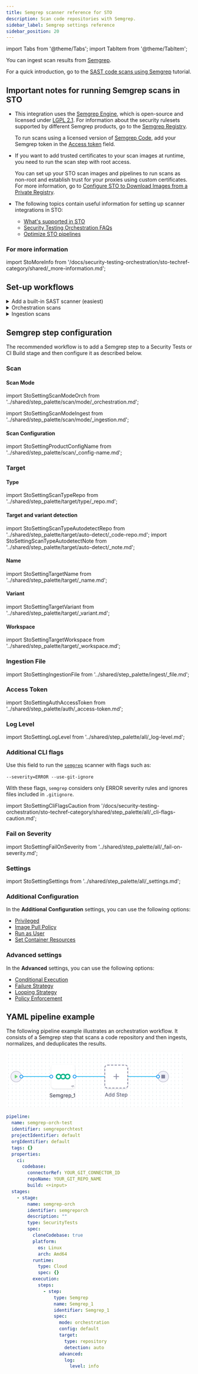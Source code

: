 ```yaml
---
title: Semgrep scanner reference for STO
description: Scan code repositories with Semgrep.
sidebar_label: Semgrep settings reference
sidebar_position: 20
---
```


import Tabs from '@theme/Tabs';
import TabItem from '@theme/TabItem';

You can ingest scan results from [Semgrep](https://www.semgrep.com). 

For a quick introduction, go to the [SAST code scans using Semgrep](/docs/security-testing-orchestration/sto-techref-category/semgrep/sast-scan-semgrep) tutorial.

## Important notes for running Semgrep scans in STO

- This integration uses the [Semgrep Engine](https://github.com/semgrep/semgrep), which is open-source and licensed under [LGPL 2.1](https://tldrlegal.com/license/gnu-lesser-general-public-license-v2.1-(lgpl-2.1)). For information about the security rulesets supported by different Semgrep products, go to the [Semgrep Registry](https://semgrep.dev/explore). 

  To run scans using a licensed version of [Semgrep Code](https://semgrep.dev/products/semgrep-code), add your Semgrep token in the [Access token](#access-token) field.   

- If you want to add trusted certificates to your scan images at runtime, you need to run the scan step with root access. 

  You can set up your STO scan images and pipelines to run scans as non-root and establish trust for your proxies using custom certificates. For more information, go to [Configure STO to Download Images from a Private Registry](/docs/security-testing-orchestration/use-sto/set-up-sto-pipelines/download-images-from-private-registry).

- The following topics contain useful information for setting up scanner integrations in STO:

  - [What's supported in STO](/docs/security-testing-orchestration/whats-supported)
  - [Security Testing Orchestration FAQs](/docs/faqs/security-testing-orchestration)
  - [Optimize STO pipelines](/docs/security-testing-orchestration/use-sto/set-up-sto-pipelines/optimize-sto-pipelines)


### For more information

import StoMoreInfo from '/docs/security-testing-orchestration/sto-techref-category/shared/_more-information.md';

<StoMoreInfo />

## Set-up workflows
 
<details>

<summary>Add a built-in SAST scanner (easiest)</summary>

:::note

This step is behind the feature flag `STO_ONE_CLICK_SAST`. Contact [Harness Support](mailto:support@harness.io) to enable it.

:::

To scan a code repository, you need [Harness Code Repository](/docs/code-repository) or a [Harness connector](/docs/category/code-repo-connectors) to your Git service. 


#### Add the built-in SAST scanner

Do the following:

1. Add a **Build** or **Security** stage to your pipeline.
2. Configure the stage to point to the [codebase](/docs/continuous-integration/use-ci/codebase-configuration/create-and-configure-a-codebase/) you want to scan. 
3. Go to the **Execution** tab, click **Add step**, and select the **SAST** built-in scanner.

   <DocImage path={require('./static/add-built-in-sast-scanner.png')} width="50%" height="50%" title="Add shared path for scan results" /> 

4. Select **Semgrep** and then **Add scanner**.
5. Save your pipeline and then click **Run**. 

   The pipeline scans your code repository and then shows the results in [Security Tests](/docs/security-testing-orchestration/use-sto/view-and-troubleshoot-vulnerabilities/view-scan-results).


</details>



<details>

<summary>Orchestration scans</summary>

To scan a code repository, you need [Harness Code Repository](/docs/code-repository) or a [Harness connector](/docs/category/code-repo-connectors) to your Git service. 


#### Add the Semgrep scanner

Do the following:

1. Add a **Build** or **Security** stage to your pipeline.
2. Configure the stage to point to the [codebase](/docs/continuous-integration/use-ci/codebase-configuration/create-and-configure-a-codebase/) you want to scan. 
2. Add a Semgrep step to the stage.

<br/>
#### Set up the Semgrep scanner

##### Required settings

1. Scan mode = [Orchestration](#scan-mode)
2. Target and Variant Detection = [Auto](#detect-target-and-variant)


##### Optional settings

- [Fail on Severity](#fail-on-severity) — Stop the pipeline if the scan detects any issues at a specified severity or higher
- [Log Level](#log-level) — Useful for debugging

#### Scan the repository

Save your pipeline and then select **Run**. 

The pipeline scans your code repository and then shows the results in [Security Tests](/docs/security-testing-orchestration/use-sto/view-and-troubleshoot-vulnerabilities/view-scan-results).


</details>


<!-- 2 --------------------------------------------------------------------->

<details>
<summary>Ingestion scans</summary>


#### Add a shared path for your scan results

1. Add a **Build** or **Security** stage to your pipeline.
2. In the stage **Overview**, add a shared path such as `/shared/scan_results`.

#### Copy scan results to the shared path

There are two primary workflows to do this:

- Add a Run step that runs a Semgrep scan from the command line and then copies the results to the shared path.
- Copy results from a Semgrep scan that ran outside the pipeline. 

For more information and examples, go to [Ingestion scans](/docs/security-testing-orchestration/use-sto/orchestrate-and-ingest/ingest-scan-results-into-an-sto-pipeline).


#### Set up the Semgrep scanner

Add a Semgrep step to the stage and set it up as follows.

##### Required settings

1. [Scan mode](#scan-mode) = Ingestion
2. [Target name](#name) — Usually the repo name
2. [Target variant](#name) — Usually the scanned branch. You can also use a [runtime input](/docs/platform/variables-and-expressions/runtime-input-usage) and specify the branch at runtime.
3. [Ingestion file](#ingestion-file) — For example, `/shared/scan_results/semgrep-scan.json`

##### Optional settings

- [Fail on Severity](#fail-on-severity) — Stop the pipeline if the scan detects any issues at a specified severity or higher
- [Log Level](#log-level) — Useful for debugging

#### Scan the repository

Save your pipeline and then select **Run**. 

The pipeline scans your code repository and then shows the results in [Security Tests](/docs/security-testing-orchestration/use-sto/view-and-troubleshoot-vulnerabilities/view-scan-results).


</details>

## Semgrep step configuration

The recommended workflow is to add a Semgrep step to a Security Tests or CI Build stage and then configure it as described below.

### Scan

<a name="scan-mode"></a>

#### Scan Mode

import StoSettingScanModeOrch from '../shared/step_palette/scan/mode/_orchestration.md';

import StoSettingScanModeIngest from '../shared/step_palette/scan/mode/_ingestion.md';

<StoSettingScanModeOrch />
<StoSettingScanModeIngest />

#### Scan Configuration

import StoSettingProductConfigName from '../shared/step_palette/scan/_config-name.md';

<StoSettingProductConfigName />

### Target

#### Type

import StoSettingScanTypeRepo     from '../shared/step_palette/target/type/_repo.md';

<StoSettingScanTypeRepo />


#### Target and variant detection

import StoSettingScanTypeAutodetectRepo from '../shared/step_palette/target/auto-detect/_code-repo.md';
import StoSettingScanTypeAutodetectNote from '../shared/step_palette/target/auto-detect/_note.md';

<StoSettingScanTypeAutodetectRepo/>
<StoSettingScanTypeAutodetectNote/>


#### Name

import StoSettingTargetName from '../shared/step_palette/target/_name.md';

<StoSettingTargetName />

<a name="target-variant"></a>

#### Variant

import StoSettingTargetVariant from '../shared/step_palette/target/_variant.md';

<StoSettingTargetVariant  />


#### Workspace

import StoSettingTargetWorkspace from '../shared/step_palette/target/_workspace.md';

<StoSettingTargetWorkspace  />



### Ingestion File

import StoSettingIngestionFile from '../shared/step_palette/ingest/_file.md';

<StoSettingIngestionFile  />

### Access Token

import StoSettingAuthAccessToken from '../shared/step_palette/auth/_access-token.md';

<StoSettingAuthAccessToken />


### Log Level

import StoSettingLogLevel from '../shared/step_palette/all/_log-level.md';

<StoSettingLogLevel />

<!-- COMMENT THIS OUT UNTIL SEMGREP ORCHESTRATION IS AVAILABLE -->

### Additional CLI flags

Use this field to run the [`semgrep`](https://semgrep.dev/docs/cli-reference/) scanner with flags such as:

`--severity=ERROR --use-git-ignore`

With these flags, `semgrep` considers only ERROR severity rules and ignores files included in `.gitignore`. 

import StoSettingCliFlagsCaution from '/docs/security-testing-orchestration/sto-techref-category/shared/step_palette/all/_cli-flags-caution.md';

<StoSettingCliFlagsCaution />



### Fail on Severity

import StoSettingFailOnSeverity from '../shared/step_palette/all/_fail-on-severity.md';

<StoSettingFailOnSeverity />

### Settings

import StoSettingSettings from '../shared/step_palette/all/_settings.md';

<StoSettingSettings />


### Additional Configuration

In the **Additional Configuration** settings, you can use the following options:

* [Privileged](/docs/continuous-integration/use-ci/manage-dependencies/background-step-settings#privileged)
* [Image Pull Policy](/docs/continuous-integration/use-ci/manage-dependencies/background-step-settings#image-pull-policy)
* [Run as User](/docs/continuous-integration/use-ci/manage-dependencies/background-step-settings#run-as-user)
* [Set Container Resources](/docs/continuous-integration/use-ci/manage-dependencies/background-step-settings#set-container-resources)

### Advanced settings

In the **Advanced** settings, you can use the following options:

* [Conditional Execution](/docs/platform/pipelines/step-skip-condition-settings)
* [Failure Strategy](/docs/platform/pipelines/failure-handling/define-a-failure-strategy-on-stages-and-steps)
* [Looping Strategy](/docs/platform/pipelines/looping-strategies/looping-strategies-matrix-repeat-and-parallelism)
* [Policy Enforcement](/docs/platform/governance/policy-as-code/harness-governance-overview)

## YAML pipeline example

The following pipeline example illustrates an orchestration workflow. It consists of a Semgrep step that scans a code repository and then ingests, normalizes, and deduplicates the results.

![](../static/semgrep-ingest-pipeline.png)

```yaml
pipeline:
  name: semgrep-orch-test
  identifier: semgreporchtest
  projectIdentifier: default
  orgIdentifier: default
  tags: {}
  properties:
    ci:
      codebase:
        connectorRef: YOUR_GIT_CONNECTOR_ID
        repoName: YOUR_GIT_REPO_NAME
        build: <+input>
  stages:
    - stage:
        name: semgrep-orch
        identifier: semgreporch
        description: ""
        type: SecurityTests
        spec:
          cloneCodebase: true
          platform:
            os: Linux
            arch: Amd64
          runtime:
            type: Cloud
            spec: {}
          execution:
            steps:
              - step:
                  type: Semgrep
                  name: Semgrep_1
                  identifier: Semgrep_1
                  spec:
                    mode: orchestration
                    config: default
                    target:
                      type: repository
                      detection: auto
                    advanced:
                      log:
                        level: info
```
